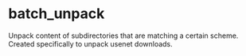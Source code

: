 # batch_unpack
Unpack content of subdirectories that are matching a certain scheme.
Created specifically to unpack usenet downloads.
